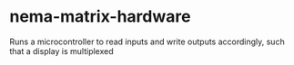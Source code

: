 # nema-matrix-hardware
Runs a microcontroller to read inputs and write outputs accordingly, such that a display is multiplexed
